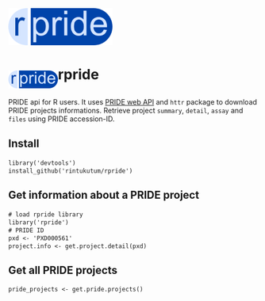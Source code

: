 
<img src="https://github.com/rintukutum/r-pack-logo/blob/master/logo/rpride-blue-600dpi.png" height="75">


# <img src="https://github.com/rintukutum/r-pack-logo/blob/master/logo/rpride-blue-bandage.png" height="36" align="middle">rpride
PRIDE api for R users. It uses [PRIDE web API](https://www.ebi.ac.uk/pride/ws/archive/) and `httr` package to download PRIDE projects informations. Retrieve project `summary`, `detail`, `assay` and `files` using PRIDE accession-ID.

## Install
```{R}
library('devtools')
install_github('rintukutum/rpride')
```

## Get information about a PRIDE project
```{R}
# load rpride library
library('rpride')
# PRIDE ID
pxd <- 'PXD000561'
project.info <- get.project.detail(pxd)
```

## Get all PRIDE projects
```{R}
pride_projects <- get.pride.projects()
```
